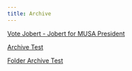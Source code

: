 ```yaml
---
title: Archive
---
```


[Vote Jobert - Jobert for MUSA President](/archive/vote.html)

[Archive Test](/archive/arch_test.html)

<a href="archive/folder_arch_test.html">Folder Archive Test</a>
